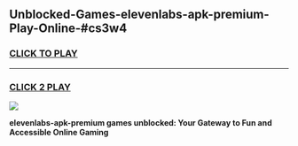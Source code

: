 
## Unblocked-Games-elevenlabs-apk-premium-Play-Online-#cs3w4
<h3>
<a href="https://premium.freeplayer.one?title=elevenlabs-apk-premium&ref=27F">CLICK TO PLAY</a></h3>
<hr>

<h3>
<a href="https://premium.freeplayer.one?title=elevenlabs-apk-premium&ref=27F">CLICK 2 PLAY</a>
  
</h3>

<a href="https://premium.freeplayer.one?title=elevenlabs-apk-premium&ref=27F"><img src="https://clearcache.store/games.png"></a>


**elevenlabs-apk-premium games unblocked: Your Gateway to Fun and Accessible Online Gaming**
